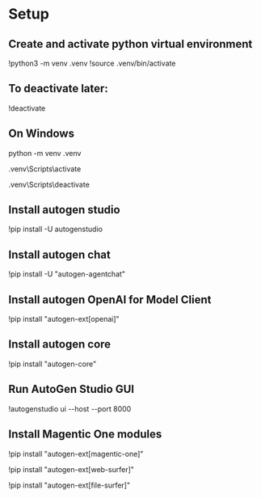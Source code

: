 
# Setup

## Create and activate python virtual environment

!python3 -m venv .venv
!source .venv/bin/activate

## To deactivate later:
!deactivate

## On Windows

python -m venv .venv

.venv\Scripts\activate

.venv\Scripts\deactivate

## Install autogen studio
!pip install -U autogenstudio

## Install autogen chat
!pip install -U "autogen-agentchat"

## Install autogen OpenAI for Model Client
!pip install "autogen-ext[openai]"

## Install autogen core
!pip install "autogen-core"

## Run AutoGen Studio GUI
!autogenstudio ui --host <host> --port 8000

## Install Magentic One modules

!pip install "autogen-ext[magentic-one]"

!pip install "autogen-ext[web-surfer]"

!pip install "autogen-ext[file-surfer]"

